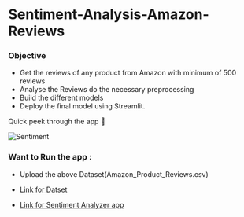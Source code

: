 # Sentiment-Analysis-Amazon-Reviews

### Objective

- Get the reviews of any product from Amazon with minimum of 500 reviews
- Analyse the Reviews do the necessary preprocessing
- Build the different models
- Deploy the final model using Streamlit.

Quick peek through the app 👀

![Sentiment](https://github.com/Tharun1616/Sentiment-Analysis-Amazon-Reviews/assets/72075661/67af0a7c-cc14-46d9-8b4e-2579837517b4)

### Want to Run the app :

- Upload the above Dataset(Amazon_Product_Reviews.csv)

- [Link for Datset](https://github.com/Tharun1616/Sentiment-Analysis-Amazon-Reviews/blob/main/Amazon_Product_Reviews.csv)

- [Link for Sentiment Analyzer app](https://tharun1616-sentiment-analysis-amazon--sentiment-analyzer-izx53h.streamlit.app/)
